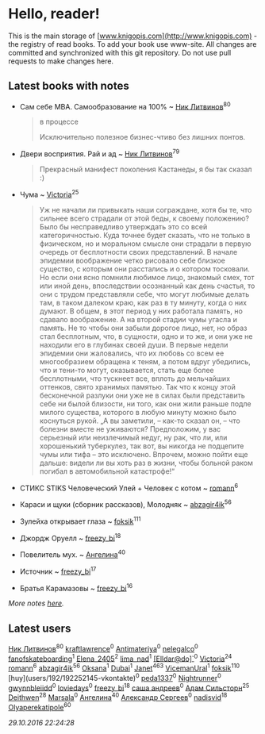 # Hello, reader!
This is the main storage of [www.knigopis.com](http://www.knigopis.com) - the registry of read books.
To add your book use www-site. All changes are committed and synchronized with this git repository.
Do not use pull requests to make changes here.


## Latest books with notes
* Сам себе MBA. Самообразование на 100% ~ [Ник Литвинов](users/lec/leczQ3Eya3-linkedin)<sup>80</sup>
    > в процессе
    > 
    > Исключительно полезное бизнес-чтиво без лишних понтов.

* Двери восприятия. Рай и ад ~ [Ник Литвинов](users/lec/leczQ3Eya3-linkedin)<sup>79</sup>
    > Прекрасный манифест поколения Кастанеды, я бы так сказал :)

* Чума ~ [Victoria](users/113/113794223924688167852-google)<sup>25</sup>
    > Уж не начали ли привыкать наши сограждане, хотя бы те, что сильнее всего страдали от этой беды, к своему положению? Было бы несправедливо утверждать это со всей категоричностью. Куда точнее будет сказать, что не только в физическом, но и моральном смысле они страдали в первую очередь от бесплотности своих представлений. В начале эпидемии воображение четко рисовало себе близкое существо, с которым они расстались и о котором тосковали. Но если они ясно помнили любимое лицо, знакомый смех, тот или иной день, впоследствии осознанный как день счастья, то они с трудом представляли себе, что могут любимые делать там, в таком далеком краю, как раз в ту минуту, когда о них думают. В общем, в этот период у них работала память, но сдавало воображение. А на второй стадии чумы угасла и память. Не то чтобы они забыли дорогое лицо, нет, но образ стал бесплотным, что, в сущности, одно и то же, и они уже не находили его в глубинах своей души. В первые недели эпидемии они жаловались, что их любовь со всем ее многообразием обращена к теням, а потом вдруг убедились, что и тени-то могут, оказывается, стать еще более бесплотными, что тускнеет все, вплоть до мельчайших оттенков, свято хранимых памятью. Так что к концу этой бесконечной разлуки они уже не в силах были представить себе ни былой близости, ни того, как они жили раньше подле милого существа, которого в любую минуту можно было коснуться рукой.  „А вы заметили, – как-то сказал он, – что болезни вместе не уживаются? Предположим, у вас серьезный или неизлечимый недуг, ну рак, что ли, или хорошенький туберкулез, так вот, вы никогда не подцепите чумы или тифа – это исключено. Впрочем, можно пойти еще дальше: видели ли вы хоть раз в жизни, чтобы больной раком погибал в автомобильной катастрофе!“

* СТИКС STIKS Человеческий Улей + Человек с котом ~ [romann](users/102/10205442182733690-facebook)<sup>6</sup>

* Караси и щуки (сборник рассказов), Молодняк ~ [abzagir4ik](users/362/3621623-vkontakte)<sup>56</sup>

* Зулейха открывает глаза ~ [foksik](users/173/1734575-vkontakte)<sup>111</sup>

* Джордж Оруелл ~ [freezy_bi](users/870/87042697-vkontakte)<sup>18</sup>

* Повелитель мух. ~ [Ангелина](users/837/83788782-vkontakte)<sup>40</sup>

* Источник ~ [freezy_bi](users/870/87042697-vkontakte)<sup>17</sup>

* Братья Карамазовы ~ [freezy_bi](users/870/87042697-vkontakte)<sup>16</sup>


_More notes [here](latest_books_with_notes.md)._


## Latest users
[Ник Литвинов](users/lec/leczQ3Eya3-linkedin)<sup>80</sup> 
[kraftlawrence](users/526/52641782-vkontakte)<sup>0</sup> 
[Antimateriya](users/108/108466512276521805217-google)<sup>0</sup> 
[nelegalco](users/446/44606269-yandex)<sup>0</sup> 
[fanofskateboarding](users/139/139165015-vkontakte)<sup>1</sup> 
[Elena_2405](users/114/114776900999335177153-googleplus)<sup>2</sup> 
[lima_nad](users/199/19928047-vkontakte)<sup>1</sup> 
[[Elldar@do]`](users/417/4177937052230745034-mailru)<sup>0</sup> 
[Victoria](users/113/113794223924688167852-google)<sup>24</sup> 
[romann](users/102/10205442182733690-facebook)<sup>6</sup> 
[abzagir4ik](users/362/3621623-vkontakte)<sup>56</sup> 
[Oksana](users/858/858736507560407-facebook)<sup>1</sup> 
[Dubai](users/102/10204507448030391-facebook)<sup>1</sup> 
[Janet](users/205/20565064-vkontakte)<sup>463</sup> 
[VicemanUral](users/516/516628071-twitter)<sup>1</sup> 
[foksik](users/173/1734575-vkontakte)<sup>110</sup> 
[huy\](users/192/192252145-vkontakte)<sup>0</sup> 
[peda1337](users/366/366866393-vkontakte)<sup>0</sup> 
[Nightrunner](users/106/106764648727033078146-google)<sup>0</sup> 
[gwynnbleiidd](users/701/7018646-vkontakte)<sup>0</sup> 
[loviedays](users/868/86871458-vkontakte)<sup>0</sup> 
[freezy_bi](users/870/87042697-vkontakte)<sup>18</sup> 
[саша андреев](users/390/3909084262983106447-mailru)<sup>0</sup> 
[Адам Сильсторн](users/253/253918564-vkontakte)<sup>25</sup> 
[Deithwen](users/371/371574201-vkontakte)<sup>28</sup> 
[Marsala](users/106/106616728662292831735-google)<sup>0</sup> 
[Ангелина](users/837/83788782-vkontakte)<sup>40</sup> 
[Александр Сергеев](users/780/7801383777140798509-mailru)<sup>0</sup> 
[nadisvid](users/113/1138852626183846-facebook)<sup>18</sup> 
[Olyaperekatipole](users/123/1236741-vkontakte)<sup>60</sup> 


_29.10.2016 22:24:28_
